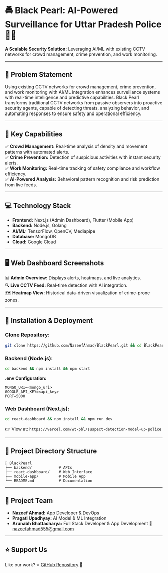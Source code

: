 # 🚔 Black Pearl: AI-Powered Surveillance for Uttar Pradesh Police 🚨🧠

**A Scalable Security Solution:** Leveraging AI/ML with existing CCTV networks for crowd management, crime prevention, and work monitoring.

---
## 📝 Problem Statement
Using existing CCTV networks for crowd management, crime prevention, and work monitoring with AI/ML integration enhances surveillance systems with real-time intelligence and predictive capabilities. Black Pearl transforms traditional CCTV networks from passive observers into proactive security agents, capable of detecting threats, analyzing behavior, and automating responses to ensure safety and operational efficiency.

---
## 🌟 Key Capabilities
✅ **Crowd Management:** Real-time analysis of density and movement patterns with automated alerts.  
✅ **Crime Prevention:** Detection of suspicious activities with instant security alerts.  
✅ **Work Monitoring:** Real-time tracking of safety compliance and workflow efficiency.  
✅ **AI-Powered Analysis:** Behavioral pattern recognition and risk prediction from live feeds.

---
## 💻 Technology Stack
- **Frontend:** Next.js (Admin Dashboard), Flutter (Mobile App)  
- **Backend:** Node.js, Golang  
- **AI/ML:** TensorFlow, OpenCV, Mediapipe  
- **Database:** MongoDB  
- **Cloud:** Google Cloud  

---
## 🖥️ Web Dashboard Screenshots
📊 **Admin Overview:** Displays alerts, heatmaps, and live analytics.  
🔍 **Live CCTV Feed:** Real-time detection with AI integration.  
🗺️ **Heatmap View:** Historical data-driven visualization of crime-prone zones.  

---
## 🚀 Installation & Deployment
### Clone Repository:
```bash
git clone https://github.com/NazeefAhmad/BlackPearl.git && cd BlackPearl
```
### Backend (Node.js):
```bash
cd backend && npm install && npm start
```
**.env Configuration:**
```env
MONGO_URI=<mongo_uri>
GOOGLE_API_KEY=<api_key>
PORT=5000
```
### Web Dashboard (Next.js):
```bash
cd react-dashboard && npm install && npm run dev
```
👉 View at: `https://vercel.com/wt-pbl/suspect-detection-model-up-police`

---
## 📂 Project Directory Structure
```
📂 BlackPearl
├── backend/            # APIs
├── react-dashboard/    # Web Interface
├── mobile-app/         # Mobile App
└── README.md           # Documentation
```
---
## 👥 Project Team
- **Nazeef Ahmad:** App Developer & DevOps  
- **Pragati Upadhyay:** AI Model & ML Integration  
- **Arunabh Bhattacharya:** Full Stack Developer & App Development
📧 [nazeefahmad555@gmail.com](mailto:nazeefahmad555@gmail.com)

---
## ⭐ Support Us
Like our work? ⭐ [GitHub Repository](https://github.com/NazeefAhmad/BlackPearl) 🚀
